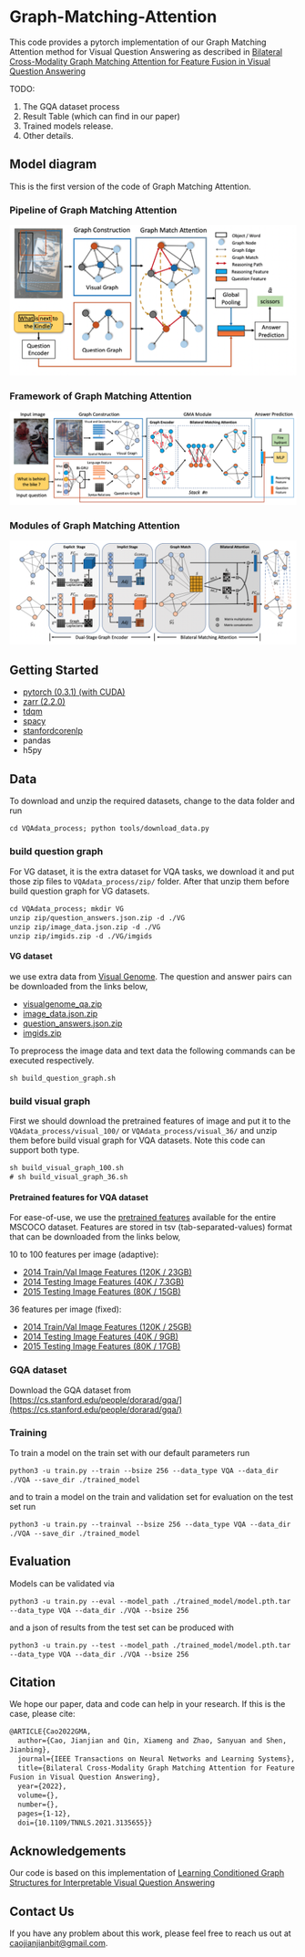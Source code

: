 # Graph-Matching-Attention

This code provides a pytorch implementation of our Graph Matching Attention method for Visual Question Answering as described in [Bilateral Cross-Modality Graph Matching Attention for Feature Fusion in Visual Question Answering](https://arxiv.org/pdf/2112.07270.pdf)

TODO:
1. The GQA dataset process
2. Result Table (which can find in our paper)
3. Trained models release.
4. Other details.

## Model diagram
  This is the first version of the code of Graph Matching Attention.
### Pipeline of Graph Matching Attention
![Pipeline of Graph Matching Attention](https://github.com/double125/Graph-Matching-Attention/raw/master/figures/GMA%20Pipeline.png)

### Framework of Graph Matching Attention
![Framework of Graph Matching Attention](https://github.com/double125/Graph-Matching-Attention/raw/master/figures/GMA%20Framework.png)

### Modules of Graph Matching Attention
![Modules of Graph Matching Attention](https://github.com/double125/Graph-Matching-Attention/raw/master/figures/GMA%20Module.png)

## Getting Started
  * [pytorch (0.3.1) (with CUDA)](https://pytorch.org/)
  * [zarr (2.2.0)](https://github.com/zarr-developers/zarr)
  * [tdqm](https://github.com/tqdm/tqdm)
  * [spacy](https://spacy.io/usage/)
  * [stanfordcorenlp](https://www.jianshu.com/p/c93fb950c2b3)
  * pandas
  * h5py

## Data
To download and unzip the required datasets, change to the data folder and run
```
cd VQAdata_process; python tools/download_data.py
```
### build question graph
For VG dataset, it is the extra dataset for VQA tasks, we download it and put those zip files to `VQAdata_process/zip/` folder. After that unzip them before build question graph for VG datasets.
```
cd VQAdata_process; mkdir VG 
unzip zip/question_answers.json.zip -d ./VG
unzip zip/image_data.json.zip -d ./VG
unzip zip/imgids.zip -d ./VG/imgids
``` 
#### VG dataset
we use extra data from [Visual Genome](http://visualgenome.org/). The question and answer pairs can be downloaded from the links below,
* [visualgenome_qa.zip](https://drive.google.com/file/d/1QKe4TKiYnn4pk_48z_mLxF7xaf2VH8Ut/view?usp=sharing)
* [image_data.json.zip](https://drive.google.com/file/d/1SLvZ9GbnRMCM-MmJBBP4OGjuDeTMsEBF/view?usp=sharing)
* [question_answers.json.zip](https://drive.google.com/file/d/16RYCz58WxKf7INk3ai268fXIfjr5Czqy/view?usp=sharing)
* [imgids.zip](https://drive.google.com/file/d/1X7xcbKDZB6oSe_qLwrVAGn9Zz3rcjxo-/view?usp=sharing)

To preprocess the image data and text data the following commands can be executed respectively. 

``` 
sh build_question_graph.sh
```
### build visual graph
First we should download the pretrained features of image and put it to the `VQAdata_process/visual_100/` or `VQAdata_process/visual_36/` and unzip them before build visual graph for VQA datasets. Note this code can support both type.

```
sh build_visual_graph_100.sh
# sh build_visual_graph_36.sh
```

#### Pretrained features for VQA dataset
For ease-of-use, we use the [pretrained features](https://github.com/peteanderson80/bottom-up-attention#pretrained-features) available for the entire MSCOCO dataset. Features are stored in tsv (tab-separated-values) format that can be downloaded from the links below,

10 to 100 features per image (adaptive):
* [2014 Train/Val Image Features (120K / 23GB)](https://storage.googleapis.com/up-down-attention/trainval.zip)
* [2014 Testing Image Features (40K / 7.3GB)](https://storage.googleapis.com/up-down-attention/test2014.zip)
* [2015 Testing Image Features (80K / 15GB)](https://storage.googleapis.com/up-down-attention/test2015.zip)

36 features per image (fixed):
* [2014 Train/Val Image Features (120K / 25GB)](https://storage.googleapis.com/up-down-attention/trainval_36.zip)
* [2014 Testing Image Features (40K / 9GB)](https://storage.googleapis.com/up-down-attention/test2014_36.zip)
* [2015 Testing Image Features (80K / 17GB)](https://storage.googleapis.com/up-down-attention/test2015_36.zip)


### GQA dataset
Download the GQA dataset from [https://cs.stanford.edu/people/dorarad/gqa/](https://cs.stanford.edu/people/dorarad/gqa/)

### Training
To train a model on the train set with our default parameters run
```
python3 -u train.py --train --bsize 256 --data_type VQA --data_dir ./VQA --save_dir ./trained_model
```

and to train a model on the train and validation set for evaluation on the test set run
```
python3 -u train.py --trainval --bsize 256 --data_type VQA --data_dir ./VQA --save_dir ./trained_model
```
## Evaluation
Models can be validated via
```
python3 -u train.py --eval --model_path ./trained_model/model.pth.tar --data_type VQA --data_dir ./VQA --bsize 256
```

and a json of results from the test set can be produced with
```
python3 -u train.py --test --model_path ./trained_model/model.pth.tar --data_type VQA --data_dir ./VQA --bsize 256
```
## Citation
We hope our paper, data and code can help in your research. If this is the case, please cite:
```
@ARTICLE{Cao2022GMA,
  author={Cao, Jianjian and Qin, Xiameng and Zhao, Sanyuan and Shen, Jianbing},
  journal={IEEE Transactions on Neural Networks and Learning Systems}, 
  title={Bilateral Cross-Modality Graph Matching Attention for Feature Fusion in Visual Question Answering}, 
  year={2022},
  volume={},
  number={},
  pages={1-12},
  doi={10.1109/TNNLS.2021.3135655}}
```

## Acknowledgements
Our code is based on this implementation of [Learning Conditioned Graph Structures for Interpretable Visual Question Answering](https://github.com/aimbrain/vqa-project)

## Contact Us
If you have any problem about this work, please feel free to reach us out at caojianjianbit@gmail.com.

